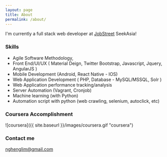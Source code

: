 ```yaml
---
layout: page
title: About
permalink: /about/
---
```


I'm currently a full stack web developer at [JobStreet](http://www.jobstreet.com) SeekAsia!

### Skills

- Agile Software Methodology, 
- Front End/UI/UX ( Material Deign, Twitter Bootstrap, Javascript, Jquery, AngularJS )
- Mobile Development (Android, React Native - IOS)
- Web Application Development ( PHP, Database - MySQL/MSSQL, Solr )
- Web Application performance tracking/analysis
- Server Automation (Vagrant, Cronjob)
- Machine learning (with Python)
- Automation script with python (web crawling, selenium, autoclick, etc)


### Coursera Accomplishment

![coursera]({{ site.baseurl }}/images/coursera.gif "coursera")

### Contact me

[nghenglim@gmail.com](mailto:nghenglim@gmail.com)
